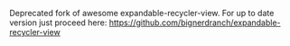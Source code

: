 Deprecated fork of awesome expandable-recycler-view. For up to date version just proceed here: https://github.com/bignerdranch/expandable-recycler-view
